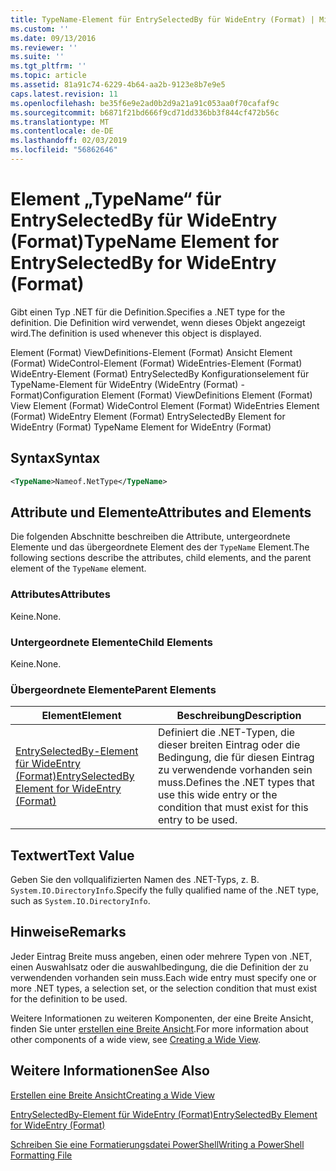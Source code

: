 ```yaml
---
title: TypeName-Element für EntrySelectedBy für WideEntry (Format) | Microsoft-Dokumentation
ms.custom: ''
ms.date: 09/13/2016
ms.reviewer: ''
ms.suite: ''
ms.tgt_pltfrm: ''
ms.topic: article
ms.assetid: 81a91c74-6229-4b64-aa2b-9123e8b7e9e5
caps.latest.revision: 11
ms.openlocfilehash: be35f6e9e2ad0b2d9a21a91c053aa0f70cafaf9c
ms.sourcegitcommit: b6871f21bd666f9cd71dd336bb3f844cf472b56c
ms.translationtype: MT
ms.contentlocale: de-DE
ms.lasthandoff: 02/03/2019
ms.locfileid: "56862646"
---
```

# <a name="typename-element-for-entryselectedby-for-wideentry-format"></a><span data-ttu-id="4956b-102">Element „TypeName“ für EntrySelectedBy für WideEntry (Format)</span><span class="sxs-lookup"><span data-stu-id="4956b-102">TypeName Element for EntrySelectedBy for WideEntry (Format)</span></span>

<span data-ttu-id="4956b-103">Gibt einen Typ .NET für die Definition.</span><span class="sxs-lookup"><span data-stu-id="4956b-103">Specifies a .NET type for the definition.</span></span> <span data-ttu-id="4956b-104">Die Definition wird verwendet, wenn dieses Objekt angezeigt wird.</span><span class="sxs-lookup"><span data-stu-id="4956b-104">The definition is used whenever this object is displayed.</span></span>

<span data-ttu-id="4956b-105">Element (Format) ViewDefinitions-Element (Format) Ansicht Element (Format) WideControl-Element (Format) WideEntries-Element (Format) WideEntry-Element (Format) EntrySelectedBy Konfigurationselement für TypeName-Element für WideEntry (WideEntry (Format) -Format)</span><span class="sxs-lookup"><span data-stu-id="4956b-105">Configuration Element (Format) ViewDefinitions Element (Format) View Element (Format) WideControl Element (Format) WideEntries Element (Format) WideEntry Element (Format) EntrySelectedBy Element for WideEntry (Format) TypeName Element for WideEntry (Format)</span></span>

## <a name="syntax"></a><span data-ttu-id="4956b-106">Syntax</span><span class="sxs-lookup"><span data-stu-id="4956b-106">Syntax</span></span>

```xml
<TypeName>Nameof.NetType</TypeName>
```

## <a name="attributes-and-elements"></a><span data-ttu-id="4956b-107">Attribute und Elemente</span><span class="sxs-lookup"><span data-stu-id="4956b-107">Attributes and Elements</span></span>

<span data-ttu-id="4956b-108">Die folgenden Abschnitte beschreiben die Attribute, untergeordnete Elemente und das übergeordnete Element des der `TypeName` Element.</span><span class="sxs-lookup"><span data-stu-id="4956b-108">The following sections describe the attributes, child elements, and the parent element of the `TypeName` element.</span></span>

### <a name="attributes"></a><span data-ttu-id="4956b-109">Attributes</span><span class="sxs-lookup"><span data-stu-id="4956b-109">Attributes</span></span>

<span data-ttu-id="4956b-110">Keine.</span><span class="sxs-lookup"><span data-stu-id="4956b-110">None.</span></span>

### <a name="child-elements"></a><span data-ttu-id="4956b-111">Untergeordnete Elemente</span><span class="sxs-lookup"><span data-stu-id="4956b-111">Child Elements</span></span>

<span data-ttu-id="4956b-112">Keine.</span><span class="sxs-lookup"><span data-stu-id="4956b-112">None.</span></span>

### <a name="parent-elements"></a><span data-ttu-id="4956b-113">Übergeordnete Elemente</span><span class="sxs-lookup"><span data-stu-id="4956b-113">Parent Elements</span></span>

|<span data-ttu-id="4956b-114">Element</span><span class="sxs-lookup"><span data-stu-id="4956b-114">Element</span></span>|<span data-ttu-id="4956b-115">Beschreibung</span><span class="sxs-lookup"><span data-stu-id="4956b-115">Description</span></span>|
|-------------|-----------------|
|[<span data-ttu-id="4956b-116">EntrySelectedBy-Element für WideEntry (Format)</span><span class="sxs-lookup"><span data-stu-id="4956b-116">EntrySelectedBy Element for WideEntry (Format)</span></span>](./entryselectedby-element-for-wideentry-format.md)|<span data-ttu-id="4956b-117">Definiert die .NET-Typen, die dieser breiten Eintrag oder die Bedingung, die für diesen Eintrag zu verwendende vorhanden sein muss.</span><span class="sxs-lookup"><span data-stu-id="4956b-117">Defines the .NET types that use this wide entry or the condition that must exist for this entry to be used.</span></span>|

## <a name="text-value"></a><span data-ttu-id="4956b-118">Textwert</span><span class="sxs-lookup"><span data-stu-id="4956b-118">Text Value</span></span>

<span data-ttu-id="4956b-119">Geben Sie den vollqualifizierten Namen des .NET-Typs, z. B. `System.IO.DirectoryInfo`.</span><span class="sxs-lookup"><span data-stu-id="4956b-119">Specify the fully qualified name of the .NET type, such as `System.IO.DirectoryInfo`.</span></span>

## <a name="remarks"></a><span data-ttu-id="4956b-120">Hinweise</span><span class="sxs-lookup"><span data-stu-id="4956b-120">Remarks</span></span>

<span data-ttu-id="4956b-121">Jeder Eintrag Breite muss angeben, einen oder mehrere Typen von .NET, einen Auswahlsatz oder die auswahlbedingung, die die Definition der zu verwendenden vorhanden sein muss.</span><span class="sxs-lookup"><span data-stu-id="4956b-121">Each wide entry must specify one or more .NET types, a selection set, or the selection condition that must exist for the definition to be used.</span></span>

<span data-ttu-id="4956b-122">Weitere Informationen zu weiteren Komponenten, der eine Breite Ansicht, finden Sie unter [erstellen eine Breite Ansicht](./creating-a-wide-view.md).</span><span class="sxs-lookup"><span data-stu-id="4956b-122">For more information about other components of a wide view, see [Creating a Wide View](./creating-a-wide-view.md).</span></span>

## <a name="see-also"></a><span data-ttu-id="4956b-123">Weitere Informationen</span><span class="sxs-lookup"><span data-stu-id="4956b-123">See Also</span></span>

[<span data-ttu-id="4956b-124">Erstellen eine Breite Ansicht</span><span class="sxs-lookup"><span data-stu-id="4956b-124">Creating a Wide View</span></span>](./creating-a-wide-view.md)

[<span data-ttu-id="4956b-125">EntrySelectedBy-Element für WideEntry (Format)</span><span class="sxs-lookup"><span data-stu-id="4956b-125">EntrySelectedBy Element for WideEntry (Format)</span></span>](./entryselectedby-element-for-wideentry-format.md)

[<span data-ttu-id="4956b-126">Schreiben Sie eine Formatierungsdatei PowerShell</span><span class="sxs-lookup"><span data-stu-id="4956b-126">Writing a PowerShell Formatting File</span></span>](./writing-a-powershell-formatting-file.md)
